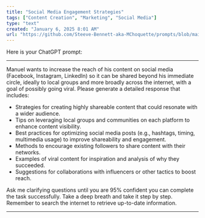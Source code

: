 ```yaml
---
title: "Social Media Engagement Strategies"
tags: ["Content Creation", "Marketing", "Social Media"]
type: "text"
created: "January 6, 2025 8:01 AM"
url: "https://github.com/Steeve-Bennett-aka-MChoquette/prompts/blob/main/social_media_engagement_strategies.md"
---
```


Here is your ChatGPT prompt:

---

Manuel wants to increase the reach of his content on social media (Facebook, Instagram, LinkedIn) so it can be shared beyond his immediate circle, ideally to local groups and more broadly across the internet, with a goal of possibly going viral. Please generate a detailed response that includes:

- Strategies for creating highly shareable content that could resonate with a wider audience.
- Tips on leveraging local groups and communities on each platform to enhance content visibility.
- Best practices for optimizing social media posts (e.g., hashtags, timing, multimedia usage) to improve shareability and engagement.
- Methods to encourage existing followers to share content with their networks.
- Examples of viral content for inspiration and analysis of why they succeeded.
- Suggestions for collaborations with influencers or other tactics to boost reach.

Ask me clarifying questions until you are 95% confident you can complete the task successfully. Take a deep breath and take it step by step. Remember to search the internet to retrieve up-to-date information.

---